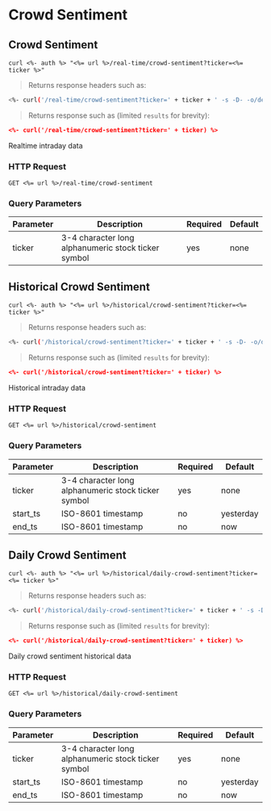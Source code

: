 
# Crowd Sentiment


## Crowd Sentiment

```shell
curl <%- auth %> "<%= url %>/real-time/crowd-sentiment?ticker=<%= ticker %>"
```

> Returns response headers such as:

```bash
<%- curl('/real-time/crowd-sentiment?ticker=' + ticker + ' -s -D- -o/dev/null') %>
```

> Returns response such as (limited `results` for brevity):

```json
<%- curl('/real-time/crowd-sentiment?ticker=' + ticker) %>
```

Realtime intraday data

### HTTP Request

`GET <%= url %>/real-time/crowd-sentiment`

### Query Parameters

Parameter | Description | Required | Default
--------- | ----------- | -------- | -------
ticker | 3-4 character long alphanumeric stock ticker symbol | yes | none



## Historical Crowd Sentiment

```shell
curl <%- auth %> "<%= url %>/historical/crowd-sentiment?ticker=<%= ticker %>"
```

> Returns response headers such as:

```bash
<%- curl('/historical/crowd-sentiment?ticker=' + ticker + ' -s -D- -o/dev/null') %>
```

> Returns response such as (limited `results` for brevity):

```json
<%- curl('/historical/crowd-sentiment?ticker=' + ticker) %>
```

Historical intraday data

### HTTP Request

`GET <%= url %>/historical/crowd-sentiment`

### Query Parameters

Parameter | Description | Required | Default
--------- | ----------- | -------- | -------
ticker | 3-4 character long alphanumeric stock ticker symbol | yes | none
start_ts | ISO-8601 timestamp | no | yesterday
end_ts | ISO-8601 timestamp | no | now


## Daily Crowd Sentiment

```shell
curl <%- auth %> "<%= url %>/historical/daily-crowd-sentiment?ticker=<%= ticker %>"
```

> Returns response headers such as:

```bash
<%- curl('/historical/daily-crowd-sentiment?ticker=' + ticker + ' -s -D- -o/dev/null') %>
```

> Returns response such as (limited `results` for brevity):

```json
<%- curl('/historical/daily-crowd-sentiment?ticker=' + ticker) %>
```

Daily crowd sentiment historical data

### HTTP Request

`GET <%= url %>/historical/daily-crowd-sentiment`

### Query Parameters

Parameter | Description | Required | Default
--------- | ----------- | -------- | -------
ticker | 3-4 character long alphanumeric stock ticker symbol | yes | none
start_ts | ISO-8601 timestamp | no | yesterday
end_ts | ISO-8601 timestamp | no | now
